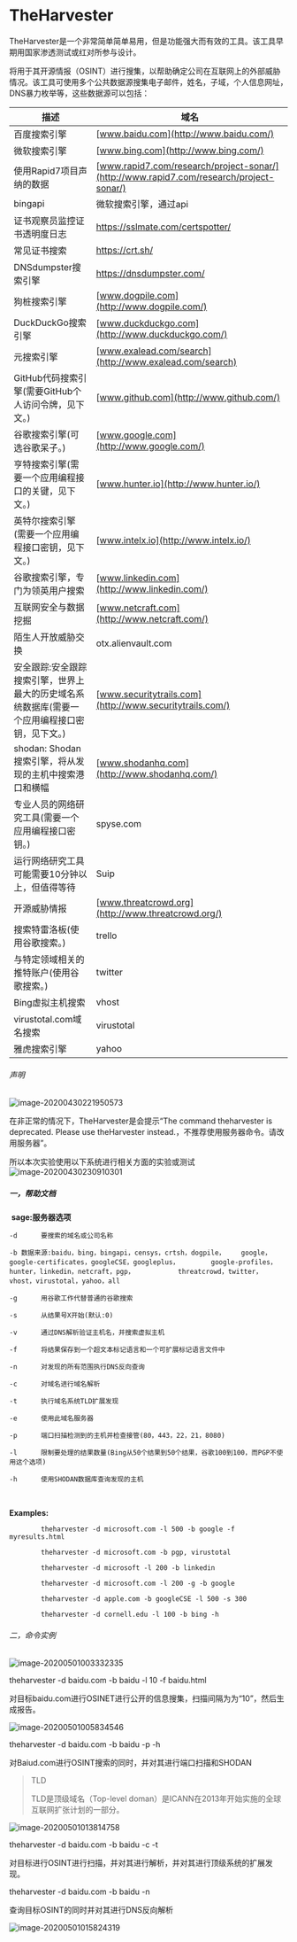 # TheHarvester

TheHarvester是一个非常简单简单易用，但是功能强大而有效的工具。该工具早期用国家渗透测试或红对所参与设计。

将用于其开源情报（OSINT）进行搜集，以帮助确定公司在互联网上的外部威胁情况。该工具可使用多个公共数据源搜集电子邮件，姓名，子域，个人信息网址，DNS暴力枚举等，这些数据源可以包括：



| 描述                                                         | 域名                                                         |
| ------------------------------------------------------------ | ------------------------------------------------------------ |
| 百度搜索引擎                                                 | [www.baidu.com](http://www.baidu.com/)                       |
| 微软搜索引擎                                                 | [www.bing.com](http://www.bing.com/)                         |
| 使用Rapid7项目声纳的数据                                     | [www.rapid7.com/research/project-sonar/](http://www.rapid7.com/research/project-sonar/) |
| bingapi                                                      | 微软搜索引擎，通过api                                        |
| 证书观察员监控证书透明度日志                                 | https://sslmate.com/certspotter/                             |
| 常见证书搜索                                                 | https://crt.sh/                                              |
| DNSdumpster搜索引擎                                          | https://dnsdumpster.com/                                     |
| 狗桩搜索引擎                                                 | [www.dogpile.com](http://www.dogpile.com/)                   |
| DuckDuckGo搜索引擎                                           | [www.duckduckgo.com](http://www.duckduckgo.com/)             |
| 元搜索引擎                                                   | [www.exalead.com/search](http://www.exalead.com/search)      |
| GitHub代码搜索引擎(需要GitHub个人访问令牌，见下文。)         | [www.github.com](http://www.github.com/)                     |
| 谷歌搜索引擎(可选谷歌呆子。)                                 | [www.google.com](http://www.google.com/)                     |
| 亨特搜索引擎(需要一个应用编程接口的关键，见下文。)           | [www.hunter.io](http://www.hunter.io/)                       |
| 英特尔搜索引擎(需要一个应用编程接口密钥，见下文。)           | [www.intelx.io](http://www.intelx.io/)                       |
| 谷歌搜索引擎，专门为领英用户搜索                             | [www.linkedin.com](http://www.linkedin.com/)                 |
| 互联网安全与数据挖掘                                         | [www.netcraft.com](http://www.netcraft.com/)                 |
| 陌生人开放威胁交换                                           | otx.alienvault.com                                           |
| 安全跟踪:安全跟踪搜索引擎，世界上最大的历史域名系统数据库(需要一个应用编程接口密钥，见下文。) | [www.securitytrails.com](http://www.securitytrails.com/)     |
| shodan: Shodan搜索引擎，将从发现的主机中搜索港口和横幅       | [www.shodanhq.com](http://www.shodanhq.com/)                 |
| 专业人员的网络研究工具(需要一个应用编程接口密钥。)           | spyse.com                                                    |
| 运行网络研究工具可能需要10分钟以上，但值得等待               | Suip                                                         |
| 开源威胁情报                                                 | [www.threatcrowd.org](http://www.threatcrowd.org/)           |
| 搜索特雷洛板(使用谷歌搜索。)                                 | trello                                                       |
| 与特定领域相关的推特账户(使用谷歌搜索。)                     | twitter                                                      |
| Bing虚拟主机搜索                                             | vhost                                                        |
| virustotal.com域名搜索                                       | virustotal                                                   |
| 雅虎搜索引擎                                                 | yahoo                                                        |



###### 声明

![image-20200430221950573](/home/kun/.config/Typora/typora-user-images/image-20200430221950573.png)

在非正常的情况下，TheHarvester是会提示“The command theharvester is deprecated. Please use theHarvester instead.，不推荐使用服务器命令。请改用服务器”。



所以本次实验使用以下系统进行相关方面的实验或测试
![image-20200430230910301](/home/kun/.config/Typora/typora-user-images/image-20200430230910301.png)



##### 一，帮助文档

[CN]:翻译



​	__sage:服务器选项__

	-d 		要搜索的域名或公司名称
	
	-b 数据来源:baidu，bing，bingapi，censys，crtsh，dogpile，	google，google-certificates，googleCSE，googleplus，		google-profiles，hunter，linkedin，netcraft，pgp，			threatcrowd，twitter，vhost，virustotal，yahoo，all
	
	-g 		用谷歌工作代替普通的谷歌搜索
	
	-s 		从结果号X开始(默认:0)
	
	-v 		通过DNS解析验证主机名，并搜索虚拟主机
	
	-f 		将结果保存到一个超文本标记语言和一个可扩展标记语言文件中
	
	-n 		对发现的所有范围执行DNS反向查询
	
	-c 		对域名进行域名解析 
	
	-t 		执行域名系统TLD扩展发现
	
	-e 		使用此域名服务器
	
	-p 		端口扫描检测到的主机并检查接管(80，443，22，21，8080)
	
	-l 		限制要处理的结果数量(Bing从50个结果到50个结果，谷歌100到100，而PGP不使用这个选项)
	
	-h 		使用SHODAN数据库查询发现的主机

​	

   __Examples:__

            theharvester -d microsoft.com -l 500 -b google -f 				myresults.html
     
        	theharvester -d microsoft.com -b pgp, virustotal
        
        	theharvester -d microsoft -l 200 -b linkedin
        
        	theharvester -d microsoft.com -l 200 -g -b google
        
        	theharvester -d apple.com -b googleCSE -l 500 -s 300
        
        	theharvester -d cornell.edu -l 100 -b bing -h 



###### 二，命令实例

![image-20200501003332335](/home/kun/.config/Typora/typora-user-images/image-20200501003332335.png)

theharvester -d baidu.com -b baidu -l 10 -f baidu.html

对目标baidu.com进行OSINET进行公开的信息搜集，扫描间隔为为“10”，然后生成报告。



![image-20200501005834546](/home/kun/.config/Typora/typora-user-images/image-20200501005834546.png)

theharvester -d baidu.com -b baidu -p -h 

对Baiud.com进行OSINT搜索的同时，并对其进行端口扫描和SHODAN



> TLD
>
> TLD是顶级域名（Top-level doman）是ICANN在2013年开始实施的全球互联网扩张计划的一部分。



![image-20200501013814758](/home/kun/.config/Typora/typora-user-images/image-20200501013814758.png)

theharvester -d baidu.com -b baidu -c -t

对目标进行OSINT进行扫描，并对其进行解析，并对其进行顶级系统的扩展发现。



theharvester -d baidu.com -b baidu -n

查询目标OSINT的同时并对其进行DNS反向解析

![image-20200501015824319](/home/kun/.config/Typora/typora-user-images/image-20200501015824319.png)


